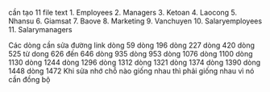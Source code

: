 cần tạo 11 file text
         1. Employees
         2. Managers
         3. Ketoan
         4. Laocong
         5. Nhansu
         6. Giamsat
         7. Baove
         8. Marketing
         9. Vanchuyen
         10. Salaryemployees
         11. Salarymanagers
         
Các dòng cần sửa đường link
    dòng 59
    dòng 196
    dòng 227
    dòng 420
    dòng 525
    từ dong 626 đến 646
    dòng 935
    dòng 953
    dòng 1076
    dòng 1100
    dòng 1130
    dòng 1244
    dòng 1296
    dòng 1312
    dòng 1321
    dòng 1374
    dòng 1390
    dòng 1448
    dòng 1472
Khi sửa nhớ chỗ nào giống nhau thì phải giống nhau vì nó cần đồng bộ
